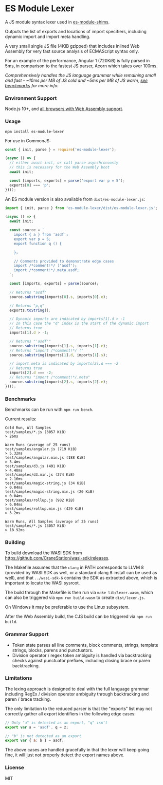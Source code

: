 # ES Module Lexer

A JS module syntax lexer used in [es-module-shims](https://github.com/guybedford/es-module-shims).

Outputs the list of exports and locations of import specifiers, including dynamic import and import meta handling.

A very small single JS file (4KiB gzipped) that includes inlined Web Assembly for very fast source analysis of ECMAScript syntax only.

For an example of the performance, Angular 1 (720KiB) is fully parsed in 5ms, in comparison to the fastest JS parser, Acorn which takes over 100ms.

_Comprehensively handles the JS language grammar while remaining small and fast - ~10ms per MB of JS cold and ~5ms per MB of JS warm, [see benchmarks](#benchmarks) for more info._

### Environment Support

Node.js 10+, and [all browsers with Web Assembly support](https://caniuse.com/#search=web%20assembly).

### Usage

```
npm install es-module-lexer
```

For use in CommonJS:

```js
const { init, parse } = require('es-module-lexer');

(async () => {
  // either await init, or call parse asynchronously
  // this is necessary for the Web Assembly boot
  await init;

  const [imports, exports] = parse('export var p = 5');
  exports[0] === 'p';
})();
```

An ES module version is also available from `dist/es-module-lexer.js`:

```js
import { init, parse } from 'es-module-lexer/dist/es-module-lexer.js';

(async () => {
  await init;

  const source = `
    import { a } from 'asdf';
    export var p = 5;
    export function q () {

    };

    // Comments provided to demonstrate edge cases
    import /*comment!*/ ('asdf');
    import /*comment!*/.meta.asdf;
  `;

  const [imports, exports] = parse(source);

  // Returns "asdf"
  source.substring(imports[0].s, imports[0].e);

  // Returns "p,q"
  exports.toString();

  // Dynamic imports are indicated by imports[1].d > -1
  // In this case the "d" index is the start of the dynamic import
  // Returns true
  imports[1].d > -1;

  // Returns "'asdf'"
  source.substring(imports[1].s, imports[1].e);
  // Returns "import /*comment!*/ ("
  source.substring(imports[1].d, imports[1].s);

  // import.meta is indicated by imports[2].d === -2
  // Returns true
  imports[2].d === -2;
  // Returns "import /*comment!*/.meta"
  source.substring(imports[2].s, imports[2].e);
})();
```

### Benchmarks

Benchmarks can be run with `npm run bench`.

Current results:

```
Cold Run, All Samples
test/samples/*.js (3057 KiB)
> 26ms

Warm Runs (average of 25 runs)
test/samples/angular.js (719 KiB)
> 5.32ms
test/samples/angular.min.js (188 KiB)
> 3.4ms
test/samples/d3.js (491 KiB)
> 4.48ms
test/samples/d3.min.js (274 KiB)
> 2.16ms
test/samples/magic-string.js (34 KiB)
> 0.04ms
test/samples/magic-string.min.js (20 KiB)
> 0.04ms
test/samples/rollup.js (902 KiB)
> 6.04ms
test/samples/rollup.min.js (429 KiB)
> 3.2ms

Warm Runs, All Samples (average of 25 runs)
test/samples/*.js (3057 KiB)
> 18.92ms
```

### Building

To build download the WASI SDK from https://github.com/CraneStation/wasi-sdk/releases.

The Makefile assumes that the `clang` in PATH corresponds to LLVM 8 (provided by WASI SDK as well, or a standard clang 8 install can be used as well), and that `../wasi-sdk-6` contains the SDK as extracted above, which is important to locate the WASI sysroot.

The build through the Makefile is then run via `make lib/lexer.wasm`, which can also be triggered via `npm run build-wasm` to create `dist/lexer.js`.

On Windows it may be preferable to use the Linux subsystem.

After the Web Assembly build, the CJS build can be triggered via `npm run build`.

### Grammar Support

* Token state parses all line comments, block comments, strings, template strings, blocks, parens and punctuators.
* Division operator / regex token ambiguity is handled via backtracking checks against punctuator prefixes, including closing brace or paren backtracking.

### Limitations

The lexing approach is designed to deal with the full language grammar including RegEx / division operator ambiguity through backtracking and paren / brace tracking.

The only limitation to the reduced parser is that the "exports" list may not correctly gather all export identifiers in the following edge cases:

```js
// Only "a" is detected as an export, "q" isn't
export var a = 'asdf', q = z;

// "b" is not detected as an export
export var { a: b } = asdf;
```

The above cases are handled gracefully in that the lexer will keep going fine, it will just not properly detect the export names above.

### License

MIT
